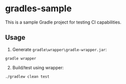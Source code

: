 # gradles-sample
This is a sample Gradle project for testing CI capabilities.

## Usage

1. Generate `gradle\wrapper\gradle-wrapper.jar`:

```
gradle wrapper
```

2. Build/test using wrapper:

```
./gradlew clean test
```

